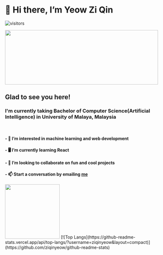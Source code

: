 # 👋 Hi there, I’m Yeow Zi Qin
![visitors](https://visitor-badge.glitch.me/badge?page_id=page.id)

<img height="180rem" width="100%" src="https://github.com/halfrost/halfrost/blob/master/icons/header_.png?raw=true" />

## Glad to see you here! 

### I'm currently taking Bachelor of Computer Science(Artificial Intelligence) in University of Malaya, Malaysia

<br>

#### - 👀 I’m interested in machine learning and web development
#### - 🖥 I’m currently learning React
#### - 💞️ I’m looking to collaborate on fun and cool projects
#### - 📫 Start a conversation by emailing <a href="mailto:ziqinyeow@gmail.com">me</a>

<img height="180em" src="https://github-readme-stats.vercel.app/api?username=ziqinyeow&show_icons=true&hide_border=true&&count_private=true&include_all_commits=true" />
[![Top Langs](https://github-readme-stats.vercel.app/api/top-langs/?username=ziqinyeow&layout=compact)](https://github.com/ziqinyeow/github-readme-stats)
